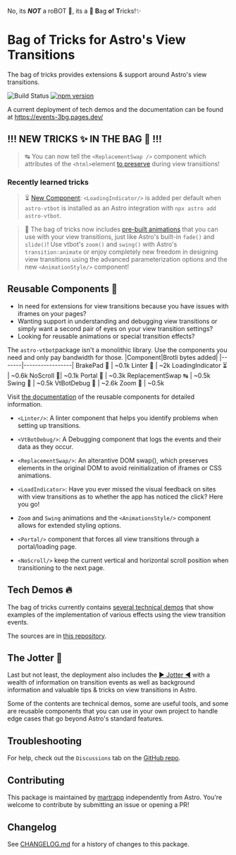 No, its **_NOT_** a roBOT 🤖, its a 👜 <b>B</b>ag <b>o</b>f <b>T</b>ricks!✨

# **Bag of Tricks** for Astro's **View Transitions**

The bag of tricks provides extensions & support around Astro's view transitions.

![Build Status](https://github.com/martrapp/astro-vtbot/actions/workflows/run-tests.yml/badge.svg)
[![npm version](https://img.shields.io/npm/v/astro-vtbot)](https://www.npmjs.com/package/astro-vtbot)

A current deployment of tech demos and the documentation can be found at https://events-3bg.pages.dev/

## !!! NEW TRICKS ✨ IN THE BAG 👜 !!!

> ↹  You can now tell the  `<ReplacementSwap />` component which attributes of the `<html>`element [to preserve](https://events-3bg.pages.dev/library/ReplacementSwap/#properties) during view transitions!

### Recently learned tricks ##

> ⏳ [New Component](https://events-3bg.pages.dev/library/LoadingIndicator/): `<LoadingIndicator/>` is added per default when `astro-vtbot` is installed as an Astro integration with `npx astro add astro-vtbot`.

> 🎥 The bag of tricks now includes [pre-built animations](https://events-3bg.pages.dev/animations/one/) that you can use with your view transitions, just like Astro's built-in `fade()` and `slide()`! Use vtbot's `zoom()` and `swing()` with Astro's `transition:animate` or enjoy completely new freedom in designing view transitions using the advanced parameterization options and the new `<AnimationStyle/>` component!

## Reusable Components 🧩

- In need for extensions for view transitions because you have issues with iframes on your pages?
- Wanting support in understanding and debugging view transitions or simply want a second pair of eyes on your view transition settings?
- Looking for reusable animations or special transition effects?

The `astro-vtbot`package isn't a monolithic library. Use the components you need and only pay bandwidth for those.
|Component|Brotli bytes added|
|-------|-----------------|
BrakePad 🦥 | ~0.1k
Linter 🧹 | ~2k
LoadingIndicator ⏳ | ~0.6k
NoScroll 📜| ~0.1k
Portal 🚪 | ~0.3k
ReplacementSwap ↹ | ~0.5k
Swing 🎷 | ~0.5k
VtBotDebug 🐛 | ~2.6k
Zoom 🔎 | ~0.5k

Visit [the documentation](https://events-3bg.pages.dev/components/) of the reusable components for detailed information.

- `<Linter/>`: A linter component that helps you identify problems when setting up transitions.

- `<VtBotDebug/>`: A Debugging component that logs the events and their data as they occur.

- `<ReplacementSwap/>`: An alterantive DOM swap(), which preserves elements in the original DOM to avoid reinitialization of iframes or CSS animations.

- `<LoadIndicator>`: Have you ever missed the visual feedback on sites with view transitions as to whether the app has noticed the click? Here you go!

- `Zoom` and `Swing` animations and the `<AnimationsStyle/>` component allows for extended styling options.

- `<Portal/>` component that forces all view transitions through a portal/loading page.

- `<NoScroll/>` keep the current vertical and horizontal scroll position when transitioning to the next page.

## Tech Demos 🔥

The bag of tricks currently contains [several technical demos](https://events-3bg.pages.dev/demos/) that show examples of the implementation of various effects using the view transition events.

The sources are in [this repository](https://github.com/martrapp/astro-vtbot-website).

## The Jotter 📓

Last but not least, the deployment also includes the [▶ Jotter ◀](https://events-3bg.pages.dev/docs/Jotter/) with a wealth of information on transition events as well as background information and valuable tips & tricks on view transitions in Astro.

Some of the contents are technical demos, some are useful tools, and some are reusable components that you can use in your own project to handle edge cases that go beyond Astro's standard features.

## Troubleshooting

For help, check out the `Discussions` tab on the [GitHub repo](https://github.com/martrapp/astro-vtbot/discussions).

## Contributing

This package is maintained by [martrapp](https://github.com/martrapp) independently from Astro. You're welcome to contribute by submitting an issue or opening a PR!

## Changelog

See [CHANGELOG.md](https://github.com/martrapp/astro-vtbot/blob/main/CHANGELOG.md) for a history of changes to this package.
